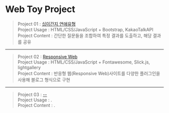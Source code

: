 # Web Toy Project
> Project 01       : [십이간지 연애유형](https://lsj-web-project-01.netlify.app/) <br>
> Project Usage    : HTML/CSS/JavaScript + Bootstrap, KakaoTalkAPI <br>
> Project Content  : 간단한 질문들을 조합하여 특정 결과를 도출하고, 해당 결과를 공유
---
> Project 02       : [Responsive Web](https://lsj-web-proejct-02.netlify.app/) <br>
> Project Usage    : HTML/CSS/JavaScript + Fontawesome, Slick.js, lightgallery <br>
> Project Content  : 반응형 웹(Responsive Web)사이트를 다양한 플러그인을 사용해 블로그 형식으로 구현
---
> Project 03       : [--](https://lsj-web-proejct-03.netlify.app/) <br>
> Project Usage    : . <br>
> Project Content  : .

